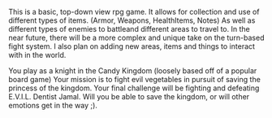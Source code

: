 This is a basic, top-down view rpg game. 
It allows for collection and use of different types of items.
(Armor, Weapons, HealthItems, Notes)
As well as different types of enemies to battleand different areas to travel to. 
In the near future, there will be a more complex and unique take on 
the turn-based fight system. 
I also plan on adding new areas, items and things to interact with in the world.

You play as a knight in the Candy Kingdom (loosely based off of a popular board game)
Your mission is to fight evil vegetables in pursuit of saving the princess of the kingdom.
Your final challenge will be fighting and defeating E.V.I.L. Dentist Jamal.
Will you be able to save the kingdom, or will other emotions get in the way ;).
